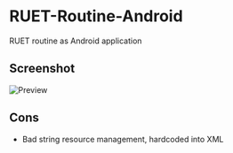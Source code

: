 RUET-Routine-Android
====================
RUET routine as Android application

## Screenshot ##
![Preview](http://i.imgur.com/Pqea5m3.png)

## Cons ##
* Bad string resource management, hardcoded into XML
